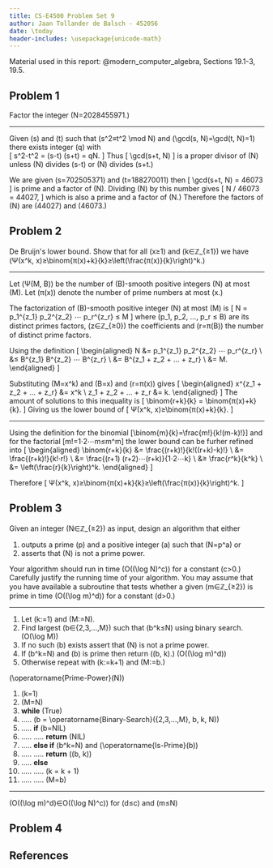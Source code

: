 ```yaml
---
title: CS-E4500 Problem Set 9
author: Jaan Tollander de Balsch - 452056
date: \today
header-includes: \usepackage{unicode-math}
---
```

Material used in this report: @modern_computer_algebra, Sections 19.1-3, 19.5.

## Problem 1
Factor the integer \(N=2028455971.\)

---

Given \(s\) and \(t\) such that \(s^2≡t^2 \mod N\) and \(\gcd(s, N)=\gcd(t, N)=1\) there exists integer \(q\) with \
\[
s^2-t^2 = (s-t) (s+t) = qN.
\]
Thus
\[
\gcd(s+t, N)
\]
is a proper divisor of \(N\) unless \(N\) divides \(s-t\) or \(N\) divides \(s+t.\)

We are given \(s=702505371\) and \(t=188270011\) then
\[
\gcd(s+t, N) = 46073
\]
is prime and a factor of \(N\). Dividing \(N\) by this number gives
\[
N / 46073 = 44027,
\]
which is also a prime and a factor of \(N.\) Therefore the factors of \(N\) are \(44027\) and \(46073.\)


## Problem 2
De Bruijn's lower bound. Show that for all \(x≥1\) and \(k∈ℤ_{≥1}\) we have \(Ψ(x^k, x)≥\binom{π(x)+k}{k}≥\left(\frac{π(x)}{k}\right)^k.\)

---

Let \(Ψ(M, B)\) be the number of \(B\)-smooth positive integers \(N\) at most \(M\). Let \(π(x)\) denote the number of prime numbers at most \(x.\)

The factorization of \(B\)-smooth positive integer \(N\) at most \(M\) is
\[
N = p_1^{z_1} p_2^{z_2} ⋯ p_r^{z_r} ≤ M
\]
where \(p_1, p_2, ..., p_r ≤ B\) are its distinct primes factors, \(z∈ℤ_{≥0}\) the coefficients and \(r=π(B)\) the number of distinct prime factors.

Using the definition
\[
\begin{aligned}
N &= p_1^{z_1} p_2^{z_2} ⋯ p_r^{z_r} \\
&≤ B^{z_1} B^{z_2} ⋯ B^{z_r} \\
&= B^{z_1 + z_2 + ... + z_r} \\
&= M.
\end{aligned}
\]

Substituting \(M=x^k\) and \(B=x\) and \(r=π(x)\) gives
\[
\begin{aligned}
x^{z_1 + z_2 + ... + z_r} &= x^k \\
z_1 + z_2 + ... + z_r &= k.
\end{aligned}
\]
The amount of solutions to this inequality is
\[
\binom{r+k}{k} = \binom{π(x)+k}{k}.
\]
Giving us the lower bound of
\[
Ψ(x^k, x)≥\binom{π(x)+k}{k}.
\]

---

Using the definition for the binomial \[\binom{m}{k}=\frac{m!}{k!(m-k)!}\] and for the factorial \[m!=1⋅2⋯m≤m^m\] the lower bound can be furher refined into
\[
\begin{aligned}
\binom{r+k}{k} &= \frac{(r+k)!}{k!((r+k)-k)!} \\
&= \frac{(r+k)!}{k!⋅r!} \\
&= \frac{(r+1) (r+2)⋯(r+k)}{1⋅2⋯k} \\
&≥ \frac{r^k}{k^k} \\
&= \left(\frac{r}{k}\right)^k.
\end{aligned}
\]

Therefore
\[
Ψ(x^k, x)≥\binom{π(x)+k}{k}≥\left(\frac{π(x)}{k}\right)^k.
\]


## Problem 3
Given an integer \(N∈ℤ_{≥2}\) as input, design an algorithm that either

1) outputs a prime \(p\) and a positive integer \(a\) such that \(N=p^a\) or
2) asserts that \(N\) is not a prime power.

Your algorithm should run in time \(O((\log N)^c)\) for a constant \(c>0.\) Carefully justify the running time of your algorithm. You may assume that you have available a subroutine that tests whether a given \(m∈ℤ_{≥2}\) is prime in time \(O((\log m)^d)\) for a constant \(d>0.\)

---

<!-- 1) \(b, b^2, b^{2^2}, ..., b^{2^n}\)
2) \(b^{2^n} ≤ N < b^{2^n+1}\)
3) Terminates if
    1) \(b^{2^n} = N\) return \(n_1 + n_2 + ... n_k\)
    1) \(N<b\)
4) Otherwise repeat for \(N-b^{2^n}\) -->

1) Let \(k:=1\) and  \(M:=N\).
2) Find largest \(b∈\{2,3,...,M\}\) such that \(b^k≤N\) using binary search. \(O(\log M)\)
3) If no such \(b\) exists assert that \(N\) is not a prime power.
4) If \(b^k=N\) and \(b\) is prime then return \((b, k).\) \(O((\log m)^d)\)
5) Otherwise repeat with \(k:=k+1\) and \(M:=b.\)

\(\operatorname{Prime-Power}(N)\)

1) \(k=1\)
2) \(M=N\)
3) **while** \(True\)
4) ..... \(b = \operatorname{Binary-Search}(\{2,3,...,M\}, b, k, N)\)
5) ..... **if** \(b=NIL\)
6) ..... ..... **return** \(NIL\)
6) ..... **else if** \(b^k=N\) and \(\operatorname{Is-Prime}(b)\)
7) ..... ..... **return** \((b, k)\)
7) ..... **else**
8) ..... ..... \(k = k + 1\)
9) ..... ..... \(M=b\)

---

\(O((\log m)^d)∈O((\log N)^c)\) for \(d≤c\) and \(m≤N\)

## Problem 4
## References
